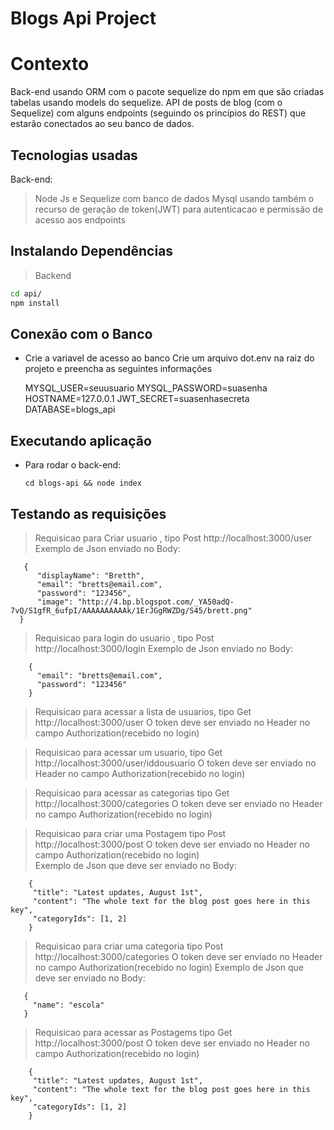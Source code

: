 

# Blogs Api Project

# Contexto
Back-end usando ORM com o pacote sequelize do npm em que são criadas tabelas usando models do sequelize.
   API de posts de blog (com o Sequelize) com alguns endpoints (seguindo os princípios do REST) que estarão conectados ao seu banco de dados.


## Tecnologias usadas

Back-end:
>  Node Js e Sequelize com banco de dados Mysql usando também o recurso de geração de token(JWT) para autenticacao e permissão de acesso aos endpoints 


## Instalando Dependências

> Backend

```bash
cd api/ 
npm install
``` 

## Conexão com o Banco

*  Crie a variavel de acesso ao banco 
    Crie um arquivo dot.env na raiz do projeto e preencha as seguintes informações 
    
    MYSQL_USER=seuusuario
    MYSQL_PASSWORD=suasenha
    HOSTNAME=127.0.0.1
    JWT_SECRET=suasenhasecreta
    DATABASE=blogs_api
    
    
## Executando aplicação

* Para rodar o back-end:

  ```
  cd blogs-api && node index
  ```

## Testando as requisições

>  Requisicao para Criar usuario , tipo Post http://localhost:3000/user
      Exemplo de Json enviado no Body:
      
  ``` 
     {
        "displayName": "Bretth",
        "email": "bretts@email.com",
        "password": "123456",
        "image": "http://4.bp.blogspot.com/_YA50adQ-7vQ/S1gfR_6ufpI/AAAAAAAAAAk/1ErJGgRWZDg/S45/brett.png"
    }
  ```
> Requisicao para login do usuario , tipo Post http://localhost:3000/login
      Exemplo de Json enviado no Body:
     
  ```  
      {
        "email": "bretts@email.com",
        "password": "123456"
      }     

  ``` 
   
  
> Requisicao para acessar a  lista de usuarios, tipo Get http://localhost:3000/user
      O token deve ser enviado no Header no campo Authorization(recebido no login)  


> Requisicao para acessar um usuario, tipo Get http://localhost:3000/user/iddousuario
      O token deve ser enviado no Header no campo Authorization(recebido no login)
      

> Requisicao para acessar as categorias tipo Get http://localhost:3000/categories
      O token deve ser enviado no Header no campo Authorization(recebido no login) 

     

> Requisicao para criar uma Postagem  tipo Post http://localhost:3000/post
       O token deve ser enviado no Header no campo Authorization(recebido no login)        
       Exemplo de Json que deve ser enviado no Body:
       
   ```      
       {
        "title": "Latest updates, August 1st",
        "content": "The whole text for the blog post goes here in this key",
        "categoryIds": [1, 2]
       }
   ``` 
     
> Requisicao para criar uma categoria tipo Post http://localhost:3000/categories
      O token deve ser enviado no Header no campo Authorization(recebido no login)
      Exemplo de Json que deve ser enviado no Body:
   ```   
      {
        "name": "escola"
      }
   ```     
     
> Requisicao para acessar as Postagems tipo Get http://localhost:3000/post
       O token deve ser enviado no Header no campo Authorization(recebido no login)
   ```      
       {
        "title": "Latest updates, August 1st",
        "content": "The whole text for the blog post goes here in this key",
        "categoryIds": [1, 2]
       }
   ```   
     


